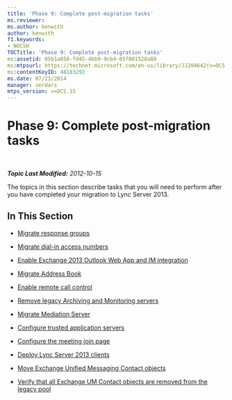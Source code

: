 ```yaml
---
title: 'Phase 9: Complete post-migration tasks'
ms.reviewer: 
ms.author: kenwith
author: kenwith
f1.keywords:
- NOCSH
TOCTitle: 'Phase 9: Complete post-migration tasks'
ms:assetid: 05b1a858-fd45-4bb9-9cb4-05f001528a88
ms:mtpsurl: https://technet.microsoft.com/en-us/library/JJ204642(v=OCS.15)
ms:contentKeyID: 48183292
ms.date: 07/23/2014
manager: serdars
mtps_version: v=OCS.15
---
```


<div data-xmlns="http://www.w3.org/1999/xhtml">

<div class="topic" data-xmlns="http://www.w3.org/1999/xhtml" data-msxsl="urn:schemas-microsoft-com:xslt" data-cs="https://msdn.microsoft.com/">

<div data-asp="https://msdn2.microsoft.com/asp">

# Phase 9: Complete post-migration tasks

</div>

<div id="mainSection">

<div id="mainBody">

<span> </span>

_**Topic Last Modified:** 2012-10-15_

The topics in this section describe tasks that you will need to perform after you have completed your migration to Lync Server 2013.

<div>

## In This Section

  - [Migrate response groups](migrate-response-groups_1.md)

  - [Migrate dial-in access numbers](migrate-dial-in-access-numbers_1.md)

  - [Enable Exchange 2013 Outlook Web App and IM integration](enable-exchange-2013-outlook-web-app-and-im-integration.md)

  - [Migrate Address Book](migrate-address-book_1.md)

  - [Enable remote call control](enable-remote-call-control.md)

  - [Remove legacy Archiving and Monitoring servers](remove-legacy-archiving-and-monitoring-servers_1.md)

  - [Migrate Mediation Server](migrate-mediation-server.md)

  - [Configure trusted application servers](configure-trusted-application-servers_1.md)

  - [Configure the meeting join page](configure-the-meeting-join-page_1.md)

  - [Deploy Lync Server 2013 clients](deploy-lync-server-2013-clients_1.md)

  - [Move Exchange Unified Messaging Contact objects](move-exchange-unified-messaging-contact-objects.md)

  - [Verify that all Exchange UM Contact objects are removed from the legacy pool](verify-that-all-exchange-um-contact-objects-are-removed-from-the-legacy-pool.md)

</div>

</div>

<span> </span>

</div>

</div>

</div>

